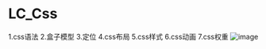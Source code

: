 # LC_Css
1.css语法  2.盒子模型  3.定位  4.css布局  5.css样式  6.css动画  7.css权重
![image](https://user-images.githubusercontent.com/26539681/123596892-4a7c9400-d825-11eb-95bd-2b8cbb26c89f.png)
